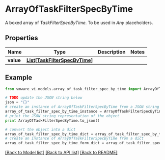 # ArrayOfTaskFilterSpecByTime

A boxed array of *TaskFilterSpecByTime*. To be used in *Any* placeholders. 

## Properties
Name | Type | Description | Notes
------------ | ------------- | ------------- | -------------
**value** | [**List[TaskFilterSpecByTime]**](TaskFilterSpecByTime.md) |  | 

## Example

```python
from vmware_vi.models.array_of_task_filter_spec_by_time import ArrayOfTaskFilterSpecByTime

# TODO update the JSON string below
json = "{}"
# create an instance of ArrayOfTaskFilterSpecByTime from a JSON string
array_of_task_filter_spec_by_time_instance = ArrayOfTaskFilterSpecByTime.from_json(json)
# print the JSON string representation of the object
print ArrayOfTaskFilterSpecByTime.to_json()

# convert the object into a dict
array_of_task_filter_spec_by_time_dict = array_of_task_filter_spec_by_time_instance.to_dict()
# create an instance of ArrayOfTaskFilterSpecByTime from a dict
array_of_task_filter_spec_by_time_form_dict = array_of_task_filter_spec_by_time.from_dict(array_of_task_filter_spec_by_time_dict)
```
[[Back to Model list]](../README.md#documentation-for-models) [[Back to API list]](../README.md#documentation-for-api-endpoints) [[Back to README]](../README.md)


